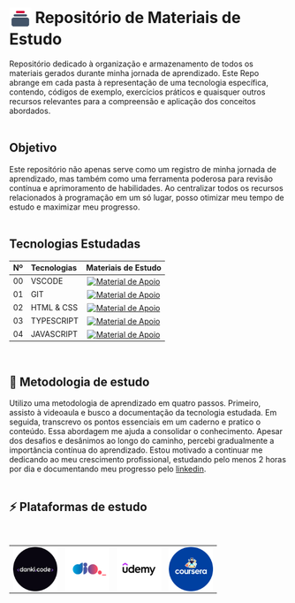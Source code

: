 <h1>
    <a href="https://www.dio.me/">
     <img align="center" width="40px" src="./imgs/collection_icon_152653.png"></a>
    <span> Repositório de Materiais de Estudo</span>
</h1>
Repositório dedicado à organização e armazenamento de todos os materiais gerados durante minha jornada de aprendizado. Este Repo abrange em cada pasta à representação de uma tecnologia específica, contendo, códigos de exemplo, exercícios práticos e quaisquer outros recursos relevantes para a compreensão e aplicação dos conceitos abordados.
<br>
<br>


## Objetivo
Este repositório não apenas serve como um registro de minha jornada de aprendizado, mas também como uma ferramenta poderosa para revisão contínua e aprimoramento de habilidades. Ao centralizar todos os recursos relacionados à programação em um só lugar, posso otimizar meu tempo de estudo e maximizar meu progresso.
<br>
<br>


## Tecnologias Estudadas
<table>
  <thead>
    <tr align="left">
      <th>Nº</th>
      <th>Tecnologias</th>
      <th>Materiais de Estudo</th>
    </tr>
  </thead>
  <tbody align="left">
    <tr>
      <td>00</td>
      <td>VSCODE</td>
      <td align="center">
        <a href="./materiais-de-apoio/vscode/https://github.com/KevynFirst/repo-estudos/blob/main/materiais-de-apoio/vscode/Atalhos%20VSCODE.png">
           <img align="center" alt="Material de Apoio" src="https://img.shields.io/badge/Ver%20Material-E94D5F?style=for-the-badge">
        </a>
      </td>    
    </tr>
    <tr>
      <td>01</td>
      <td>GIT</td>
      <td align="center">
        <a href="./materiais-de-apoio/git-github/comandos-git.md">
           <img align="center" alt="Material de Apoio" src="https://img.shields.io/badge/Ver%20Material-30A3DC?style=for-the-badge">
        </a>
      </td>
    </tr>
    <tr>
      <td>02</td>
      <td>HTML & CSS</td>
      <td align="center">
        <a href="./materiais-de-apoio/html-css/">
           <img align="center" alt="Material de Apoio" src="https://img.shields.io/badge/Ver%20Material-E94D5F?style=for-the-badge">
        </a>
      </td>    
    </tr>
    <tr>
      <td>03</td>
      <td>TYPESCRIPT</td>
      <td align="center">
        <a href="./materiais-de-apoio/ts/">
           <img align="center" alt="Material de Apoio" src="https://img.shields.io/badge/Ver%20Material-30A3DC?style=for-the-badge">
        </a>
      </td>    
    </tr>
    <tr>
      <td>04</td>
      <td>JAVASCRIPT</td>
      <td align="center">
        <a href="./materiais-de-apoio/js/">
           <img align="center" alt="Material de Apoio" src="https://img.shields.io/badge/Ver%20Material-E94D5F?style=for-the-badge">
        </a>
      </td>
    </tr>
  </tbody>
  <tfoot></tfoot>
</table>
<br>

## 🚀 Metodologia de estudo
Utilizo uma metodologia de aprendizado em quatro passos. Primeiro, assisto à videoaula e busco a documentação da tecnologia estudada. Em seguida, transcrevo os pontos essenciais em um caderno e pratico o conteúdo. Essa abordagem me ajuda a consolidar o conhecimento. Apesar dos desafios e desânimos ao longo do caminho, percebi gradualmente a importância contínua do aprendizado. Estou motivado a continuar me dedicando ao meu crescimento profissional, estudando pelo menos 2 horas por dia e documentando meu progresso pelo <a href="https://www.linkedin.com/in/kevynfirst/recent-activity/all/">linkedin</a>.
<br>
<br>

## ⚡ Plataformas de estudo
<table>
<br>
  <tr>
    <td align="center">
      <a href="https://cursos.dankicode.com">
        <img width="80px" align="center" src="./imgs/danki.png"/>
      </a>
      <br>
    </td>
    <td align="center">
      <a href="https://www.dio.me">
        <img width="80px" align="center" src="./imgs/dio.png"/>
      </a>
      <br>
    </td>
    <!-- <td align="center">
      <a href="https://www.rocketseat.com.br">
        <img width="80px" align="center" src="./imgs/rocketseat.png"/>
      </a>
      <br>
    </td> -->
    <td align="center">
      <a href="https://www.udemy.com">
        <img width="80px" align="center" src="./imgs/udemy.png"/>
      </a>
      <br>
    </td>
    <td align="center">
      <a href="https://www.coursera.org/?tm=tt&ap=gads&aaid=adax8renzhuEJ&gad_source=1&gclid=CjwKCAjwodC2BhAHEiwAE67hJLYwD68eWmLqzXW_Ws5HeUCrZbn5NEJQ2sKP0TPRDUlH5HQpBnHCixoClZUQAvD_BwE">
      <img width="80px" align="center" src="./imgs/coursera.png"/>
      </a>
      <br>
    </td>
  </tr>
</table>

<!-- ##
<div align="center">Feito por 🚀<a href="https://github.com/kevynfirst">kevynfirst </a></div> -->
